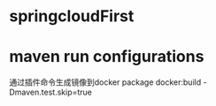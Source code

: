 # springcloudFirst

# maven run configurations
通过插件命令生成镜像到docker
package docker:build -Dmaven.test.skip=true
